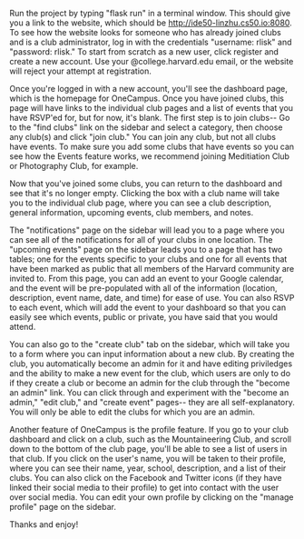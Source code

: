 Run the project by typing "flask run" in a terminal window. This should give you a link to the website,
which should be http://ide50-linzhu.cs50.io:8080. To see how the website looks for someone who has
already joined clubs and is a club administrator, log in with the credentials "username: rlisk" and
"password: rlisk." To start from scratch as a new user, click register and create a new account. Use
your @college.harvard.edu email, or the website will reject your attempt at registration.

Once you're logged in with a new account, you'll see the dashboard page, which is the homepage for
OneCampus. Once you have joined clubs, this page will have links to the individual club pages and
a list of events that you have RSVP'ed for, but for now, it's blank. The first step is to join clubs--
Go to the "find clubs" link on the sidebar and select a category, then choose any club(s) and click
"join club." You can join any club, but not all clubs have events. To make sure you add some clubs that
have events so you can see how the Events feature works, we recommend joining Meditiation Club or
Photography Club, for example.

Now that you've joined some clubs, you can return to the dashboard and see that it's no longer empty.
Clicking the box with a club name will take you to the individual club page, where you can see a club
description, general information, upcoming events, club members, and notes.

The "notifications" page on the sidebar will lead you to a page where you can see all of the notifications
for all of your clubs in one location. The "upcoming events" page on the sidebar leads you to a page that
has two tables; one for the events specific to your clubs and one for all events that have been marked as
public that all members of the Harvard community are invited to. From this page, you can add an event to
your Google calendar, and the event will be pre-populated with all of the information (location, description,
event name, date, and time) for ease of use. You can also RSVP to each event, which will add the event to
your dashboard so that you can easily see which events, public or private, you have said that you would
attend.

You can also go to the "create club" tab on the sidebar, which will take you to a form where you can input
information about a new club. By creating the club, you automatically become an admin for it and have editing
priviledges and the ability to make a new event for the club, which users are only to do if they create
a club or become an admin for the club through the "become an admin" link. You can click through and experiment
with the "become an admin," "edit club," and "create event" pages-- they are all self-explanatory. You will
only be able to edit the clubs for which you are an admin.

Another feature of OneCampus is the profile feature. If you go to your club dashboard and click on a club,
such as the Mountaineering Club, and scroll down to the bottom of the club page, you'll be able to see
a list of users in that club. If you click on the user's name, you will be taken to their profile, where you
can see their name, year, school, description, and a list of their clubs. You can also click on the Facebook
and Twitter icons (if they have linked their social media to their profile) to get into contact with the user
over social media. You can edit your own profile by clicking on the "manage profile" page on the sidebar.

Thanks and enjoy!